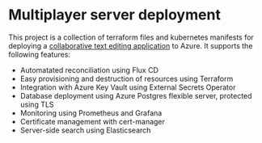 # Multiplayer server deployment

This project is a collection of terraform files and kubernetes manifests for deploying a [collaborative text editing application](https://github.com/rejdeboer/multiplayer-server) to Azure.
It supports the following features:

- Automatated reconciliation using Flux CD
- Easy provisioning and destruction of resources using Terraform
- Integration with Azure Key Vault using External Secrets Operator
- Database deployment using Azure Postgres flexible server, protected using TLS
- Monitoring using Prometheus and Grafana
- Certificate management with cert-manager
- Server-side search using Elasticsearch
